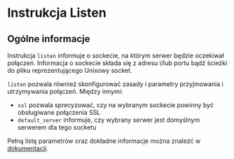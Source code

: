 Instrukcja Listen
=============

Ogólne informacje
-------------

Instrukcja `listen` informuje o sockecie, na którym serwer będzie oczekiwał połączeń. Informacja o sockecie składa się z adresu i/lub portu bądź ścieżki do pliku reprezentującego Unixowy socket.

`listen` pozwala również skonfigurować zasady i parametry przyjmowania i utrzymywania połączeń. Między innymi:

* `ssl` pozwala sprecyzować, czy na wybranym sockecie powinny być obsługiwane połączenia SSL
* `default_server` informuje, czy wybrany serwer jest domyślnym serwerem dla tego socketu

Pełną listę parametrów oraz dokładne informacje można znaleźć w [dokumentacji](http://nginx.org/en/docs/http/ngx_http_core_module.html#listen).
